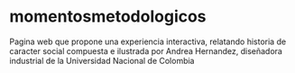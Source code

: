 # momentosmetodologicos
 Pagina web que propone una experiencia interactiva, relatando historia de caracter social compuesta e ilustrada por Andrea Hernandez, diseñadora industrial de la Universidad Nacional de Colombia
